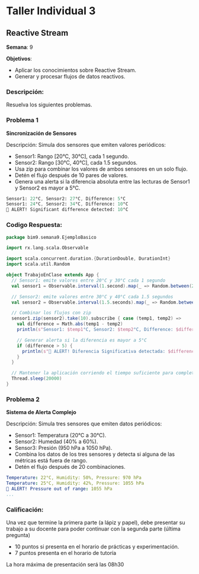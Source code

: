 # Taller Individual  3
## Reactive Stream

**Semana**: 9

**Objetivos**:

- Aplicar los conocimientos sobre Reactive Stream.
- Generar y procesar flujos de datos reactivos.

### Descripción:

Resuelva los siguientes problemas.

### Problema 1
**Sincronización de Sensores**

Descripción: Simula dos sensores que emiten valores periódicos:

- Sensor1: Rango [20°C, 30°C], cada 1 segundo.
- Sensor2: Rango [30°C, 40°C], cada 1.5 segundos.
- Usa zip para combinar los valores de ambos sensores en un solo flujo.
- Detén el flujo después de 10 pares de valores.
- Genera una alerta si la diferencia absoluta entre las lecturas de Sensor1 y Sensor2 es mayor a 5°C.
  

```mathematica
Sensor1: 22°C, Sensor2: 27°C, Difference: 5°C
Sensor1: 24°C, Sensor2: 34°C, Difference: 10°C
🚨 ALERT! Significant difference detected: 10°C
```
### Codigo Respuesta:
```Scala
package bim9.semana9.EjemploBasico

import rx.lang.scala.Observable

import scala.concurrent.duration.{DurationDouble, DurationInt}
import scala.util.Random

object TrabajoEnClase extends App {
  // Sensor1: emite valores entre 20°C y 30°C cada 1 segundo
  val sensor1 = Observable.interval(1.second).map(_ => Random.between(20, 30))

  // Sensor2: emite valores entre 30°C y 40°C cada 1.5 segundos
  val sensor2 = Observable.interval(1.5.seconds).map(_ => Random.between(30, 40))

  // Combinar los flujos con zip
  sensor1.zip(sensor2).take(10).subscribe { case (temp1, temp2) =>
    val difference = Math.abs(temp1 - temp2)
    println(s"Sensor1: $temp1°C, Sensor2: $temp2°C, Difference: $difference°C")

    // Generar alerta si la diferencia es mayor a 5°C
    if (difference > 5) {
      println(s"🚨 ALERT! Diferencia Significativa detectada: $difference°C")
    }
  }

  // Mantener la aplicación corriendo el tiempo suficiente para completar el flujo
  Thread.sleep(20000)
}
```

### Problema 2
**Sistema de Alerta Complejo**

Descripción: Simula tres sensores que emiten datos periódicos:

- Sensor1: Temperatura (20°C a 30°C).
- Sensor2: Humedad (40% a 60%).
- Sensor3: Presión (950 hPa a 1050 hPa).
- Combina los datos de los tres sensores y detecta si alguna de las métricas está fuera de rango.
- Detén el flujo después de 20 combinaciones.

```yaml
Temperature: 22°C, Humidity: 50%, Pressure: 970 hPa
Temperature: 25°C, Humidity: 42%, Pressure: 1055 hPa
🚨 ALERT! Pressure out of range: 1055 hPa
...
```

### Calificación:

Una vez que termine la primera parte (a lápiz y papel), debe presentar su trabajo a su docente para poder continuar con la segunda parte (última pregunta)

- 10 puntos si presenta en el horario de prácticas y experimentación.
- 7 puntos presenta en el horario de tutoría

La hora máxima de presentación será las 08h30
